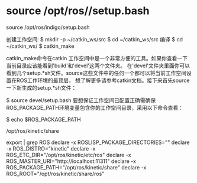 # source /opt/ros/<distro>/setup.bash
source /opt/ros/indigo/setup.bash

创建工作空间:
$ mkdir -p ~/catkin_ws/src
$ cd ~/catkin_ws/src
编译
$ cd ~/catkin_ws/
$ catkin_make

catkin_make命令在catkin 工作空间中是一个非常方便的工具。如果你查看一下当前目录应该能看到'build'和'devel'这两个文件夹。
在'devel'文件夹里面你可以看到几个setup.*sh文件。source这些文件中的任何一个都可以将当前工作空间设置在ROS工作环境的最顶层，
想了解更多请参考catkin文档。接下来首先source一下新生成的setup.*sh文件：


$ source devel/setup.bash
要想保证工作空间已配置正确需确保ROS_PACKAGE_PATH环境变量包含你的工作空间目录，采用以下命令查看：


$ echo $ROS_PACKAGE_PATH

/opt/ros/kinetic/share


export | grep ROS
    declare -x ROSLISP_PACKAGE_DIRECTORIES=""
    declare -x ROS_DISTRO="kinetic"
    declare -x ROS_ETC_DIR="/opt/ros/kinetic/etc/ros"
    declare -x ROS_MASTER_URI="http://localhost:11311"
    declare -x ROS_PACKAGE_PATH="/opt/ros/kinetic/share"
    declare -x ROS_ROOT="/opt/ros/kinetic/share/ros"